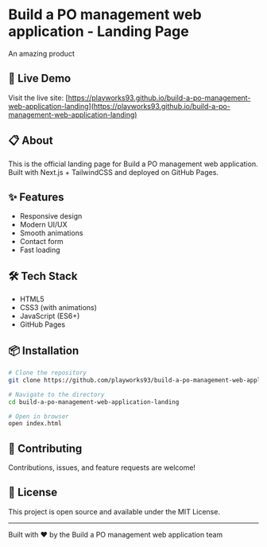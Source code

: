 # Build a PO management web application - Landing Page

An amazing product

## 🚀 Live Demo

Visit the live site: [https://playworks93.github.io/build-a-po-management-web-application-landing](https://playworks93.github.io/build-a-po-management-web-application-landing)

## 📋 About

This is the official landing page for Build a PO management web application. Built with Next.js + TailwindCSS and deployed on GitHub Pages.

## ✨ Features

- Responsive design
- Modern UI/UX
- Smooth animations
- Contact form
- Fast loading

## 🛠️ Tech Stack

- HTML5
- CSS3 (with animations)
- JavaScript (ES6+)
- GitHub Pages

## 📦 Installation

```bash
# Clone the repository
git clone https://github.com/playworks93/build-a-po-management-web-application-landing.git

# Navigate to the directory
cd build-a-po-management-web-application-landing

# Open in browser
open index.html
```

## 🤝 Contributing

Contributions, issues, and feature requests are welcome!

## 📝 License

This project is open source and available under the MIT License.

---

Built with ❤️ by the Build a PO management web application team
